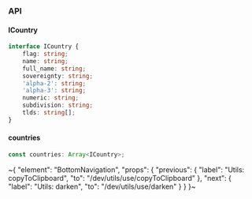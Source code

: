 

### API

#### ICountry

```ts
interface ICountry {
    flag: string;
    name: string;
    full_name: string;
    sovereignty: string;
    'alpha-2': string;
    'alpha-3': string;
    numeric: string;
    subdivision: string;
    tlds: string[];
}
```

#### countries

```ts
const countries: Array<ICountry>;
```


~{
  "element": "BottomNavigation",
  "props": {
    "previous": {
      "label": "Utils: copyToClipboard",
      "to": "/dev/utils/use/copyToClipboard"
    },
    "next": {
      "label": "Utils: darken",
      "to": "/dev/utils/use/darken"
    }
  }
}~